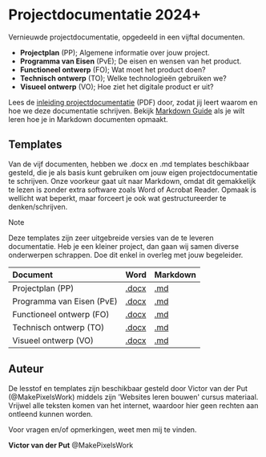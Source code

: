 # Projectdocumentatie 2024+

Vernieuwde projectdocumentatie, opgedeeld in een vijftal documenten. 

- **Projectplan** (PP); Algemene informatie over jouw project.  
- **Programma van Eisen** (PvE); De eisen en wensen van het product.
- **Functioneel ontwerp** (FO); Wat moet het product doen?
- **Technisch ontwerp** (TO); Welke technologieën gebruiken we?
- **Visueel ontwerp** (VO); Hoe ziet het digitale product er uit?

Lees de [inleiding projectdocumentatie][A] (PDF) door, zodat jij leert waarom en hoe we deze documentatie schrijven. Bekijk [Markdown Guide][B] als je wilt leren hoe je in Markdown documenten opmaakt.


## Templates

Van de vijf documenten, hebben we .docx en .md templates beschikbaar gesteld, die je als basis kunt gebruiken om jouw eigen projectdocumentatie te schrijven. Onze voorkeur gaat uit naar Markdown, omdat dit gemakkelijk te lezen is zonder extra software zoals Word of Acrobat Reader. Opmaak is wellicht wat beperkt, maar forceert je ook wat gestructureerder te denken/schrijven.

> [!NOTE]  
> Deze templates zijn zeer uitgebreide versies van de te leveren documentatie. Heb je een kleiner project, dan gaan wij samen diverse onderwerpen schrappen. Doe dit enkel in overleg met jouw begeleider.

| Document                  | Word       | Markdown  |
| :---                      | :---       | :---       |
| Projectplan (PP)          | [.docx][1] | [.md][6]  |
| Programma van Eisen (PvE) | [.docx][2] | [.md][7]  |
| Functioneel ontwerp (FO)  | [.docx][3] | [.md][8]  |
| Technisch ontwerp (TO)    | [.docx][4] | [.md][9]  |
| Visueel ontwerp (VO)      | [.docx][5] | [.md][10] |


## Auteur

De lesstof en templates zijn beschikbaar gesteld door Victor van der Put (@MakePixelsWork) middels zijn 'Websites leren bouwen' cursus materiaal. Vrijwel alle teksten komen van het internet, waardoor hier geen rechten aan ontleend kunnen worden.

Voor vragen en/of opmerkingen, weet men mij te vinden.

**Victor van der Put**
@MakePixelsWork


<!-- LINKS IN THIS DOCUMENT -->
[1]: <./docs/pp.docx>
[2]: <./docs/pve.docx>
[3]: <./docs/fo.docx>
[4]: <./docs/to.docx>
[5]: <./docs/vo.docx>
[6]: <./docs/pp.md>
[7]: <./docs/pve.md>
[8]: <./docs/fo.md>
[9]: <./docs/to.md>
[10]: <./docs/vo.md>

[A]: <./docs/a04 - Projectdocumentatie.pdf>
[B]: https://www.markdownguide.org/